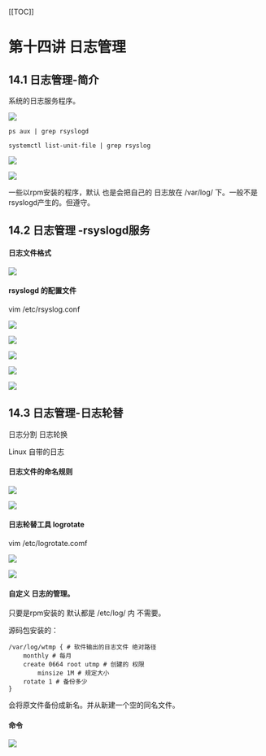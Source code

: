 [[TOC]]

# 第十四讲 日志管理

## 14.1 日志管理-简介

系统的日志服务程序。

![](img/14-1.png)

```shell
ps aux | grep rsyslogd

systemctl list-unit-file | grep rsyslog
```

![](img/14-2.png)

![](img/14-3.png)

一些以rpm安装的程序，默认 也是会把自己的 日志放在 /var/log/ 下。一般不是rsyslogd产生的。但遵守。

## 14.2 日志管理 -rsyslogd服务

#### 日志文件格式

![](img/14-4.png)

#### rsyslogd 的配置文件

vim  /etc/rsyslog.conf

![](img/14-5.png)

![](img/14-6.png)

![](img/14-7.png)

![](img/14-8.png)

![](img/14-9.png)

## 14.3 日志管理-日志轮替

日志分割 日志轮换

Linux 自带的日志

#### 日志文件的命名规则

![](img/14-10.png)

![](img/14-11.png)

#### 日志轮替工具 logrotate

vim /etc/logrotate.comf

![](img/14-12.png)

![](img/14-13.png)

#### 自定义 日志的管理。

只要是rpm安装的 默认都是 /etc/log/ 内  不需要。

源码包安装的：

```shell
/var/log/wtmp { # 软件输出的日志文件 绝对路径
    monthly # 每月
    create 0664 root utmp # 创建的 权限
        minsize 1M # 规定大小
    rotate 1 # 备份多少
}
```

会将原文件备份成新名。并从新建一个空的同名文件。

#### 命令

![](img/14-14.png)